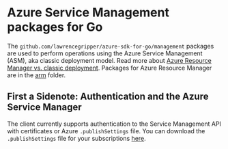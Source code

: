 # Azure Service Management packages for Go

The `github.com/lawrencegripper/azure-sdk-for-go/management` packages are used to perform operations using the Azure Service Management (ASM), aka classic deployment model. Read more about [Azure Resource Manager vs. classic deployment](https://azure.microsoft.com/documentation/articles/resource-manager-deployment-model/). Packages for Azure Resource Manager are in the [arm](../arm) folder.

## First a Sidenote: Authentication and the Azure Service Manager

The client currently supports authentication to the Service Management
API with certificates or Azure `.publishSettings` file. You can 
download the `.publishSettings` file for your subscriptions
[here](https://manage.windowsazure.com/publishsettings).
